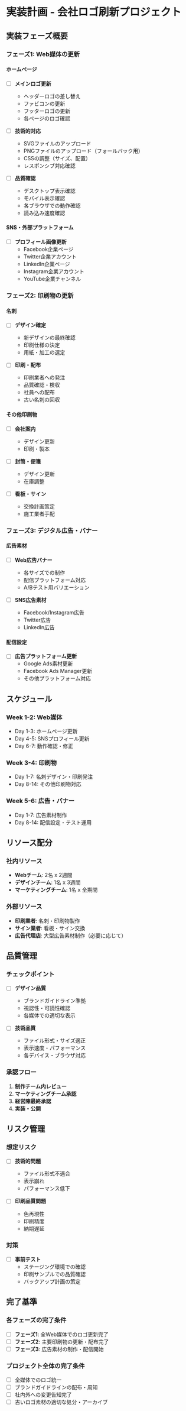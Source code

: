 # 実装計画 - 会社ロゴ刷新プロジェクト

## 実装フェーズ概要

### フェーズ1: Web媒体の更新
#### ホームページ
- [ ] **メインロゴ更新**
  - ヘッダーロゴの差し替え
  - ファビコンの更新
  - フッターロゴの更新
  - 各ページのロゴ確認

- [ ] **技術的対応**
  - SVGファイルのアップロード
  - PNGファイルのアップロード（フォールバック用）
  - CSSの調整（サイズ、配置）
  - レスポンシブ対応確認

- [ ] **品質確認**
  - デスクトップ表示確認
  - モバイル表示確認
  - 各ブラウザでの動作確認
  - 読み込み速度確認

#### SNS・外部プラットフォーム
- [ ] **プロフィール画像更新**
  - Facebook企業ページ
  - Twitter企業アカウント
  - LinkedIn企業ページ
  - Instagram企業アカウント
  - YouTube企業チャンネル

### フェーズ2: 印刷物の更新

#### 名刺
- [ ] **デザイン確定**
  - 新デザインの最終確認
  - 印刷仕様の決定
  - 用紙・加工の選定

- [ ] **印刷・配布**
  - 印刷業者への発注
  - 品質確認・検収
  - 社員への配布
  - 古い名刺の回収

#### その他印刷物
- [ ] **会社案内**
  - デザイン更新
  - 印刷・製本

- [ ] **封筒・便箋**
  - デザイン更新
  - 在庫調整

- [ ] **看板・サイン**
  - 交換計画策定
  - 施工業者手配

### フェーズ3: デジタル広告・バナー

#### 広告素材
- [ ] **Web広告バナー**
  - 各サイズでの制作
  - 配信プラットフォーム対応
  - A/Bテスト用バリエーション

- [ ] **SNS広告素材**
  - Facebook/Instagram広告
  - Twitter広告
  - LinkedIn広告

#### 配信設定
- [ ] **広告プラットフォーム更新**
  - Google Ads素材更新
  - Facebook Ads Manager更新
  - その他プラットフォーム対応

## スケジュール

### Week 1-2: Web媒体
- Day 1-3: ホームページ更新
- Day 4-5: SNSプロフィール更新
- Day 6-7: 動作確認・修正

### Week 3-4: 印刷物
- Day 1-7: 名刺デザイン・印刷発注
- Day 8-14: その他印刷物対応

### Week 5-6: 広告・バナー
- Day 1-7: 広告素材制作
- Day 8-14: 配信設定・テスト運用

## リソース配分

### 社内リソース
- **Webチーム**: 2名 x 2週間
- **デザインチーム**: 1名 x 3週間
- **マーケティングチーム**: 1名 x 全期間

### 外部リソース
- **印刷業者**: 名刺・印刷物製作
- **サイン業者**: 看板・サイン交換
- **広告代理店**: 大型広告素材制作（必要に応じて）

## 品質管理

### チェックポイント
- [ ] **デザイン品質**
  - ブランドガイドライン準拠
  - 視認性・可読性確認
  - 各媒体での適切な表示

- [ ] **技術品質**
  - ファイル形式・サイズ適正
  - 表示速度・パフォーマンス
  - 各デバイス・ブラウザ対応

### 承認フロー
1. **制作チーム内レビュー**
2. **マーケティングチーム承認**
3. **経営陣最終承認**
4. **実装・公開**

## リスク管理

### 想定リスク
- [ ] **技術的問題**
  - ファイル形式不適合
  - 表示崩れ
  - パフォーマンス低下

- [ ] **印刷品質問題**
  - 色再現性
  - 印刷精度
  - 納期遅延

### 対策
- [ ] **事前テスト**
  - ステージング環境での確認
  - 印刷サンプルでの品質確認
  - バックアップ計画の策定

## 完了基準

### 各フェーズの完了条件
- [ ] **フェーズ1**: 全Web媒体でのロゴ更新完了
- [ ] **フェーズ2**: 主要印刷物の更新・配布完了
- [ ] **フェーズ3**: 広告素材の制作・配信開始

### プロジェクト全体の完了条件
- [ ] 全媒体でのロゴ統一
- [ ] ブランドガイドラインの配布・周知
- [ ] 社内外への変更告知完了
- [ ] 古いロゴ素材の適切な処分・アーカイブ